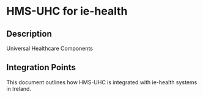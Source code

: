 # HMS-UHC for ie-health

## Description

Universal Healthcare Components

## Integration Points

This document outlines how HMS-UHC is integrated with ie-health systems in Ireland.
